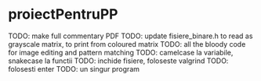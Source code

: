 # proiectPentruPP
TODO: make full commentary PDF
TODO: update fisiere_binare.h to read as grayscale matrix, to print from coloured matrix
TODO: all the bloody code for image editing and pattern matching
TODO: camelcase la variabile, snakecase la functii
TODO: inchide fisiere, foloseste valgrind
TODO: folosesti enter
TODO: un singur program

